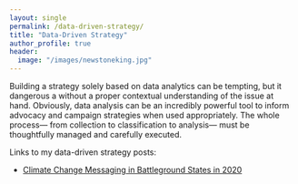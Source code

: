 ```yaml
---
layout: single
permalink: /data-driven-strategy/
title: "Data-Driven Strategy"
author_profile: true
header:
  image: "/images/newstoneking.jpg"
---
```


Building a strategy solely based on data analytics can be tempting, but it dangerous a without a proper contextual understanding of the issue at hand. Obviously, data analysis can be an incredibly powerful tool to inform advocacy and campaign strategies when used appropriately. The whole process— from collection to classification to analysis— must be thoughtfully managed and carefully executed.

Links to my data-driven strategy posts:
* [Climate Change Messaging in Battleground States in 2020](https://kevineduardokarl.github.io/climate-change-messaging-in-battleground-states/)
